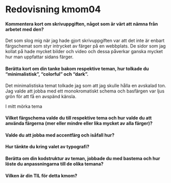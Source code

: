 ---
---
Redovisning kmom04
=========================


#### Kommentera kort om skrivuppgiften, något som är värt att nämna från arbetet med den?
Det som slog mig när jag hade gjort skrivuppgiften var att det inte är enbart färgschemat som styr intrycket av färger på en webbplats. De sidor som jag kollat på hade mycket bilder och video och dessa påverkar ganska mycket hur man uppfattar sidans färger.

#### Berätta kort om din tanke bakom respektive teman, hur tolkade du “minimalistisk”, “colorful” och “dark”.
Det minimalistiska temat tolkade jag som att jag skulle hålla en avskalad ton. Jag valde att jobba med ett monokromatiskt schema och basfärgen var ljus grön för att få en avspänd känsla.

I mitt mörka tema 
#### Vilket färgschema valde du till respektive tema och hur valde du att använda färgerna (mer eller mindre eller lika mycket av alla färger)?

#### Valde du att jobba med accentfärg och isåfall hur?

#### Hur tänkte du kring valet av typografi?

#### Berätta om din kodstruktur av teman, jobbade du med bastema och hur löste du anpassningarna till de olika temana?

#### Vilken är din TIL för detta kmom?
